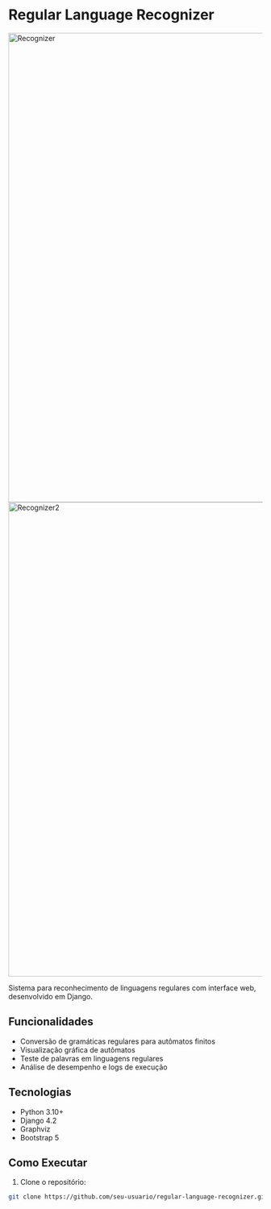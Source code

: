 # Regular Language Recognizer

<img width="682" height="931" alt="Recognizer" src="https://github.com/user-attachments/assets/67262c3e-b125-4426-850f-81a6dc5bd51d" />

<img width="663" height="941" alt="Recognizer2" src="https://github.com/user-attachments/assets/96b7fa85-6654-4b42-bb19-a18ff9e5ff0c" />

Sistema para reconhecimento de linguagens regulares com interface web, desenvolvido em Django.

## Funcionalidades

- Conversão de gramáticas regulares para autômatos finitos
- Visualização gráfica de autômatos
- Teste de palavras em linguagens regulares
- Análise de desempenho e logs de execução

## Tecnologias

- Python 3.10+
- Django 4.2
- Graphviz
- Bootstrap 5

## Como Executar

1. Clone o repositório:
```bash
git clone https://github.com/seu-usuario/regular-language-recognizer.git
